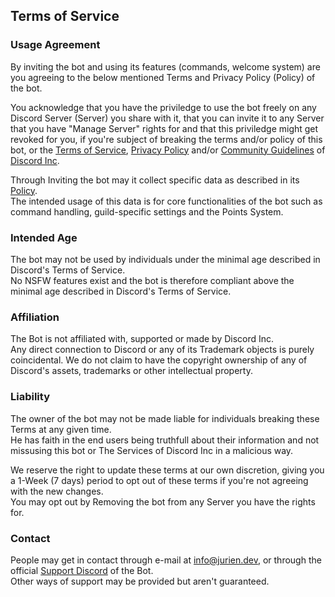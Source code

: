 [Terms of Service]: https://discord.com/terms
[Privacy Policy]: https://discord.com/privacy
[Community Guidelines]: https://discord.com/guidelines
[discord]: https://discord.com
[support]: https://discord.gg/UttZbEd9zn
[language]: https://discord.com/developers/docs/dispatch/field-values#predefined-field-values-accepted-locales
[Policy]: https://github.com/jurienhamaker/Koto/blob/main/Privacy%20Policy.md

## Terms of Service

### Usage Agreement

By inviting the bot and using its features (commands, welcome system) are you agreeing to the below mentioned Terms and Privacy Policy (Policy) of the bot.

You acknowledge that you have the priviledge to use the bot freely on any Discord Server (Server) you share with it, that you can invite it to any Server that you have "Manage Server" rights for and that this priviledge might get revoked for you, if you're subject of breaking the terms and/or policy of this bot, or the [Terms of Service], [Privacy Policy] and/or [Community Guidelines] of [Discord Inc][discord].

Through Inviting the bot may it collect specific data as described in its [Policy].  
The intended usage of this data is for core functionalities of the bot such as command handling, guild-specific settings and the Points System.

### Intended Age

The bot may not be used by individuals under the minimal age described in Discord's Terms of Service.  
No NSFW features exist and the bot is therefore compliant above the minimal age described in Discord's Terms of Service.

### Affiliation

The Bot is not affiliated with, supported or made by Discord Inc.  
Any direct connection to Discord or any of its Trademark objects is purely coincidental. We do not claim to have the copyright ownership of any of Discord's assets, trademarks or other intellectual property.

### Liability

The owner of the bot may not be made liable for individuals breaking these Terms at any given time.  
He has faith in the end users being truthfull about their information and not missusing this bot or The Services of Discord Inc in a malicious way.

We reserve the right to update these terms at our own discretion, giving you a 1-Week (7 days) period to opt out of these terms if you're not agreeing with the new changes.  
You may opt out by Removing the bot from any Server you have the rights for.

### Contact

People may get in contact through e-mail at [info@jurien.dev](mailto:info@jurien.dev), or through the official [Support Discord][support] of the Bot.  
Other ways of support may be provided but aren't guaranteed.
